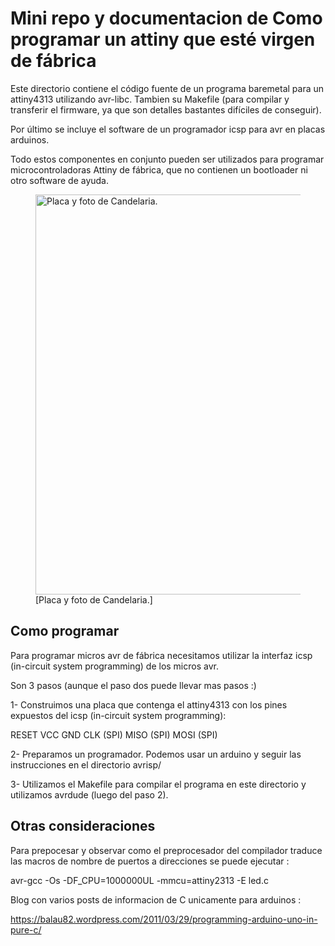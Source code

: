 Mini repo y documentacion de Como programar un attiny que esté virgen de fábrica
================================================================================

Este directorio contiene el código fuente de un programa baremetal para un 
attiny4313 utilizando avr-libc. Tambien su Makefile (para compilar y 
transferir el firmware, ya que son detalles bastantes difíciles de conseguir).

Por último se incluye el software de un programador icsp para avr en placas
arduinos.

Todo estos componentes en conjunto pueden ser utilizados para programar 
microcontroladoras Attiny de fábrica, que no contienen un bootloader 
ni otro software de ayuda.



 <figure>
  <img src="https://github.com/zrafa/pse/raw/master/atmega328/led-attiny/attiny.jpg" alt="Placa y foto de Candelaria." width="640">
  <figcaption>[Placa y foto de Candelaria.]</figcaption>
</figure> 

Como programar
--------------

Para programar micros avr de fábrica necesitamos utilizar la interfaz 
icsp (in-circuit system programming) de los micros avr.

Son 3 pasos (aunque el paso dos puede llevar mas pasos :)


1- Construimos una placa que contenga el attiny4313 con los pines expuestos 
del icsp (in-circuit system programming):

RESET
VCC
GND
CLK (SPI)
MISO (SPI)
MOSI (SPI)


2- Preparamos un programador. Podemos usar un arduino y seguir las 
instrucciones en el directorio avrisp/

3- Utilizamos el Makefile para compilar el programa en este directorio y 
utilizamos avrdude (luego del paso 2).





Otras consideraciones
---------------------


Para prepocesar y observar como el preprocesador del compilador traduce las macros 
de nombre de puertos a direcciones se puede ejecutar :

 avr-gcc -Os -DF_CPU=1000000UL -mmcu=attiny2313 -E led.c




Blog con varios posts de informacion de C unicamente para arduinos :

https://balau82.wordpress.com/2011/03/29/programming-arduino-uno-in-pure-c/


